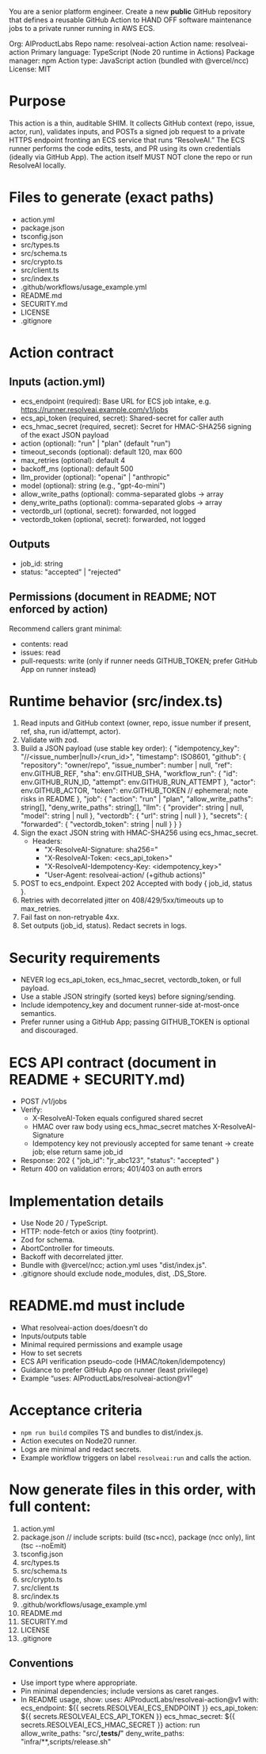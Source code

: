 You are a senior platform engineer. Create a new **public** GitHub repository that defines a reusable GitHub Action to HAND OFF software maintenance jobs to a private runner running in AWS ECS.

Org: AIProductLabs
Repo name: resolveai-action
Action name: resolveai-action
Primary language: TypeScript (Node 20 runtime in Actions)
Package manager: npm
Action type: JavaScript action (bundled with @vercel/ncc)
License: MIT

# Purpose
This action is a thin, auditable SHIM. It collects GitHub context (repo, issue, actor, run), validates inputs, and POSTs a signed job request to a private HTTPS endpoint fronting an ECS service that runs “ResolveAI.” The ECS runner performs the code edits, tests, and PR using its own credentials (ideally via GitHub App). The action itself MUST NOT clone the repo or run ResolveAI locally.

# Files to generate (exact paths)
- action.yml
- package.json
- tsconfig.json
- src/types.ts
- src/schema.ts
- src/crypto.ts
- src/client.ts
- src/index.ts
- .github/workflows/usage_example.yml
- README.md
- SECURITY.md
- LICENSE
- .gitignore

# Action contract
## Inputs (action.yml)
- ecs_endpoint (required): Base URL for ECS job intake, e.g. https://runner.resolveai.example.com/v1/jobs
- ecs_api_token (required, secret): Shared-secret for caller auth
- ecs_hmac_secret (required, secret): Secret for HMAC-SHA256 signing of the exact JSON payload
- action (optional): "run" | "plan" (default "run")
- timeout_seconds (optional): default 120, max 600
- max_retries (optional): default 4
- backoff_ms (optional): default 500
- llm_provider (optional): "openai" | "anthropic"
- model (optional): string (e.g., "gpt-4o-mini")
- allow_write_paths (optional): comma-separated globs → array
- deny_write_paths (optional): comma-separated globs → array
- vectordb_url (optional, secret): forwarded, not logged
- vectordb_token (optional, secret): forwarded, not logged

## Outputs
- job_id: string
- status: "accepted" | "rejected"

## Permissions (document in README; NOT enforced by action)
Recommend callers grant minimal:
- contents: read
- issues: read
- pull-requests: write (only if runner needs GITHUB_TOKEN; prefer GitHub App on runner instead)

# Runtime behavior (src/index.ts)
1) Read inputs and GitHub context (owner, repo, issue number if present, ref, sha, run id/attempt, actor).
2) Validate with zod.
3) Build a JSON payload (use stable key order):
   {
     "idempotency_key": "<owner>/<repo>/<issue_number|null>/<run_id>",
     "timestamp": ISO8601,
     "github": {
       "repository": "owner/repo",
       "issue_number": number | null,
       "ref": env.GITHUB_REF,
       "sha": env.GITHUB_SHA,
       "workflow_run": { "id": env.GITHUB_RUN_ID, "attempt": env.GITHUB_RUN_ATTEMPT },
       "actor": env.GITHUB_ACTOR,
       "token": env.GITHUB_TOKEN // ephemeral; note risks in README
     },
     "job": {
       "action": "run" | "plan",
       "allow_write_paths": string[],
       "deny_write_paths": string[],
       "llm": { "provider": string | null, "model": string | null },
       "vectordb": { "url": string | null }
     },
     "secrets": {
       "forwarded": {
         "vectordb_token": string | null
       }
     }
   }
4) Sign the exact JSON string with HMAC-SHA256 using ecs_hmac_secret.
   - Headers:
     - "X-ResolveAI-Signature: sha256=<hex>"
     - "X-ResolveAI-Token: <ecs_api_token>"
     - "X-ResolveAI-Idempotency-Key: <idempotency_key>"
     - "User-Agent: resolveai-action/<version> (+github actions)"
5) POST to ecs_endpoint. Expect 202 Accepted with body { job_id, status }.
6) Retries with decorrelated jitter on 408/429/5xx/timeouts up to max_retries.
7) Fail fast on non-retryable 4xx.
8) Set outputs (job_id, status). Redact secrets in logs.

# Security requirements
- NEVER log ecs_api_token, ecs_hmac_secret, vectordb_token, or full payload.
- Use a stable JSON stringify (sorted keys) before signing/sending.
- Include idempotency_key and document runner-side at-most-once semantics.
- Prefer runner using a GitHub App; passing GITHUB_TOKEN is optional and discouraged.

# ECS API contract (document in README + SECURITY.md)
- POST /v1/jobs
- Verify:
  - X-ResolveAI-Token equals configured shared secret
  - HMAC over raw body using ecs_hmac_secret matches X-ResolveAI-Signature
  - Idempotency key not previously accepted for same tenant → create job; else return same job_id
- Response: 202 { "job_id": "jr_abc123", "status": "accepted" }
- Return 400 on validation errors; 401/403 on auth errors

# Implementation details
- Use Node 20 / TypeScript.
- HTTP: node-fetch or axios (tiny footprint).
- Zod for schema.
- AbortController for timeouts.
- Backoff with decorrelated jitter.
- Bundle with @vercel/ncc; action.yml uses "dist/index.js".
- .gitignore should exclude node_modules, dist, .DS_Store.

# README.md must include
- What resolveai-action does/doesn’t do
- Inputs/outputs table
- Minimal required permissions and example usage
- How to set secrets
- ECS API verification pseudo-code (HMAC/token/idempotency)
- Guidance to prefer GitHub App on runner (least privilege)
- Example “uses: AIProductLabs/resolveai-action@v1”

# Acceptance criteria
- `npm run build` compiles TS and bundles to dist/index.js.
- Action executes on Node20 runner.
- Logs are minimal and redact secrets.
- Example workflow triggers on label `resolveai:run` and calls the action.

# Now generate files in this order, with full content:

1) action.yml
2) package.json  // include scripts: build (tsc+ncc), package (ncc only), lint (tsc --noEmit)
3) tsconfig.json
4) src/types.ts
5) src/schema.ts
6) src/crypto.ts
7) src/client.ts
8) src/index.ts
9) .github/workflows/usage_example.yml
10) README.md
11) SECURITY.md
12) LICENSE
13) .gitignore

## Conventions
- Use import type where appropriate.
- Pin minimal dependencies; include versions as caret ranges.
- In README usage, show:
  uses: AIProductLabs/resolveai-action@v1
  with:
    ecs_endpoint: ${{ secrets.RESOLVEAI_ECS_ENDPOINT }}
    ecs_api_token: ${{ secrets.RESOLVEAI_ECS_API_TOKEN }}
    ecs_hmac_secret: ${{ secrets.RESOLVEAI_ECS_HMAC_SECRET }}
    action: run
    allow_write_paths: "src/**,tests/**"
    deny_write_paths: "infra/**,scripts/release.sh"